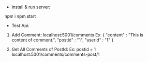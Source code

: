 - install & run server: 

npm i
npm start

- Test Api: 

1. Add Comment:
localhost:5001/comments
Ex:
{
    "content" : "This is content of comment.",
    "postid" : "1",
    "userid" : "1"
}

2. Get All Comments of PostId:
Ex: postid = 1
localhost:5001/comments/comments-post/1